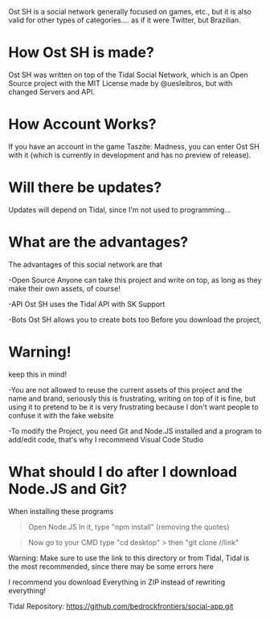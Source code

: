 Ost SH is a social network generally focused on games, etc., but it is also valid for other types of categories.... as if it were Twitter, but Brazilian. 
# How Ost SH is made?
Ost SH was written on top of the Tidal Social Network, which is an Open Source project with the MIT License made by @uesleibros, but with changed Servers and API. 
# How Account Works?
If you have an account in the game Taszite: Madness, you can enter Ost SH with it (which is currently in development and has no preview of release). 
# Will there be updates? 
Updates will depend on Tidal, since I'm not used to programming... 
# What are the advantages? 
The advantages of this social network are that 

-Open Source Anyone can take this project and write on top, as long as they make their own assets, of course! 

-API Ost SH uses the Tidal API with SK Support

-Bots Ost SH allows you to create bots too Before you download the project,

# Warning!
 keep this in mind! 

-You are not allowed to reuse the current assets of this project and the name and brand, seriously this is frustrating, writing on top of it is fine, but using it to pretend to be it is very frustrating because I don't want people to confuse it with the fake website

 -To modify the Project, you need Git and Node.JS installed and a program to add/edit code, that's why I recommend Visual Code Studio 

# What should I do after I download Node.JS and Git? 
When installing these programs 

> Open Node.JS 
 > In it, type "npm install" (removing the quotes)

 >Now go to your CMD 
  > type "cd desktop" 
    > then "git clone //link" 

Warning: Make sure to use the link to this directory or from Tidal, Tidal is the most recommended, since there may be some errors here

 I recommend you download Everything in ZIP instead of rewriting everything!

 Tidal Repository: https://github.com/bedrockfrontiers/social-app.git
